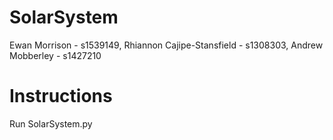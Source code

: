 # SolarSystem
Ewan Morrison - s1539149,
Rhiannon Cajipe-Stansfield - s1308303,
Andrew Mobberley - s1427210

# Instructions
Run SolarSystem.py
